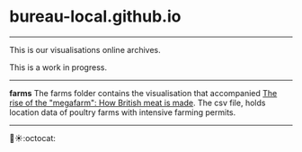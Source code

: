 # bureau-local.github.io
-----

This is our visualisations online archives.

This is a work in progress.

-----

**farms**
The farms folder contains the visualisation that accompanied [The rise of the "megafarm": How British meat is made](https://www.thebureauinvestigates.com/stories/2017-07-17/megafarms-uk-intensive-farming-meat). The csv file, holds location data of poultry farms with intensive farming permits.

-----

:angel::sunny::octocat:
